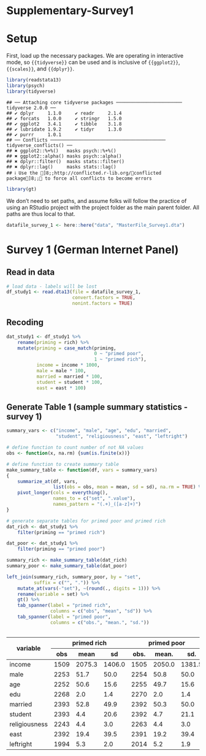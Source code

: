 Supplementary-Survey1
================

# Setup

First, load up the necessary packages. We are operating in interactive
mode, so `{{tidyverse}}` can be used and is inclusive of `{{ggplot2}}`,
`{{scales}}`, and `{{dplyr}}`.

``` r
library(readstata13)
library(psych)
library(tidyverse)
```

    ## ── Attaching core tidyverse packages ──────────────────────── tidyverse 2.0.0 ──
    ## ✔ dplyr     1.1.0     ✔ readr     2.1.4
    ## ✔ forcats   1.0.0     ✔ stringr   1.5.0
    ## ✔ ggplot2   3.4.1     ✔ tibble    3.1.8
    ## ✔ lubridate 1.9.2     ✔ tidyr     1.3.0
    ## ✔ purrr     1.0.1     
    ## ── Conflicts ────────────────────────────────────────── tidyverse_conflicts() ──
    ## ✖ ggplot2::%+%()   masks psych::%+%()
    ## ✖ ggplot2::alpha() masks psych::alpha()
    ## ✖ dplyr::filter()  masks stats::filter()
    ## ✖ dplyr::lag()     masks stats::lag()
    ## ℹ Use the ]8;;http://conflicted.r-lib.org/conflicted package]8;; to force all conflicts to become errors

``` r
library(gt)
```

We don’t need to set paths, and assume folks will follow the practice of
using an RStudio project with the project folder as the main parent
folder. All paths are thus local to that.

``` r
datafile_survey_1 <- here::here("data", "MasterFile_Survey1.dta")
```

# Survey 1 (German Internet Panel)

## Read in data

``` r
# load data - labels will be lost
df_study1 <- read.dta13(file = datafile_survey_1, 
                        convert.factors = TRUE, 
                        nonint.factors = TRUE)
```

## Recoding

``` r
dat_study1 <- df_study1 %>%
    rename(priming = rich) %>%
    mutate(priming = case_match(priming, 
                                0 ~ "primed poor", 
                                1 ~ "primed rich"), 
           income = income * 1000, 
           male = male * 100, 
           married = married * 100, 
           student = student * 100, 
           east = east * 100)
```

## Generate Table 1 (sample summary statistics - survey 1)

``` r
summary_vars <- c("income", "male", "age", "edu", "married", 
                  "student", "religiousness", "east", "leftright")

# define function to count number of not NA values
obs <- function(x, na.rm) {sum(is.finite(x))}

# define function to create summary table
make_summary_table <- function(df, vars = summary_vars)
{
    summarize_at(df, vars, 
                 list(obs = obs, mean = mean, sd = sd), na.rm = TRUE) %>%
    pivot_longer(cols = everything(), 
                 names_to = c("set", ".value"), 
                 names_pattern = "(.+)_([a-z]+)")
}

# generate separate tables for primed poor and primed rich
dat_rich <- dat_study1 %>%
    filter(priming == "primed rich")

dat_poor <- dat_study1 %>%
    filter(priming == "primed poor")

summary_rich <- make_summary_table(dat_rich)
summary_poor <- make_summary_table(dat_poor)

left_join(summary_rich, summary_poor, by = "set", 
          suffix = c("", ".")) %>%
    mutate_at(vars(-"set"), ~(round(., digits = 1))) %>%
    rename(variable = set) %>%
    gt() %>%
    tab_spanner(label = "primed rich", 
                columns = c("obs", "mean", "sd")) %>%
    tab_spanner(label = "primed poor", 
                columns = c("obs.", "mean.", "sd."))
```

<div id="dmgtazjdcu" style="overflow-x:auto;overflow-y:auto;width:auto;height:auto;">
<style>html {
  font-family: -apple-system, BlinkMacSystemFont, 'Segoe UI', Roboto, Oxygen, Ubuntu, Cantarell, 'Helvetica Neue', 'Fira Sans', 'Droid Sans', Arial, sans-serif;
}

#dmgtazjdcu .gt_table {
  display: table;
  border-collapse: collapse;
  margin-left: auto;
  margin-right: auto;
  color: #333333;
  font-size: 16px;
  font-weight: normal;
  font-style: normal;
  background-color: #FFFFFF;
  width: auto;
  border-top-style: solid;
  border-top-width: 2px;
  border-top-color: #A8A8A8;
  border-right-style: none;
  border-right-width: 2px;
  border-right-color: #D3D3D3;
  border-bottom-style: solid;
  border-bottom-width: 2px;
  border-bottom-color: #A8A8A8;
  border-left-style: none;
  border-left-width: 2px;
  border-left-color: #D3D3D3;
}

#dmgtazjdcu .gt_heading {
  background-color: #FFFFFF;
  text-align: center;
  border-bottom-color: #FFFFFF;
  border-left-style: none;
  border-left-width: 1px;
  border-left-color: #D3D3D3;
  border-right-style: none;
  border-right-width: 1px;
  border-right-color: #D3D3D3;
}

#dmgtazjdcu .gt_title {
  color: #333333;
  font-size: 125%;
  font-weight: initial;
  padding-top: 4px;
  padding-bottom: 4px;
  border-bottom-color: #FFFFFF;
  border-bottom-width: 0;
}

#dmgtazjdcu .gt_subtitle {
  color: #333333;
  font-size: 85%;
  font-weight: initial;
  padding-top: 0;
  padding-bottom: 6px;
  border-top-color: #FFFFFF;
  border-top-width: 0;
}

#dmgtazjdcu .gt_bottom_border {
  border-bottom-style: solid;
  border-bottom-width: 2px;
  border-bottom-color: #D3D3D3;
}

#dmgtazjdcu .gt_col_headings {
  border-top-style: solid;
  border-top-width: 2px;
  border-top-color: #D3D3D3;
  border-bottom-style: solid;
  border-bottom-width: 2px;
  border-bottom-color: #D3D3D3;
  border-left-style: none;
  border-left-width: 1px;
  border-left-color: #D3D3D3;
  border-right-style: none;
  border-right-width: 1px;
  border-right-color: #D3D3D3;
}

#dmgtazjdcu .gt_col_heading {
  color: #333333;
  background-color: #FFFFFF;
  font-size: 100%;
  font-weight: normal;
  text-transform: inherit;
  border-left-style: none;
  border-left-width: 1px;
  border-left-color: #D3D3D3;
  border-right-style: none;
  border-right-width: 1px;
  border-right-color: #D3D3D3;
  vertical-align: bottom;
  padding-top: 5px;
  padding-bottom: 6px;
  padding-left: 5px;
  padding-right: 5px;
  overflow-x: hidden;
}

#dmgtazjdcu .gt_column_spanner_outer {
  color: #333333;
  background-color: #FFFFFF;
  font-size: 100%;
  font-weight: normal;
  text-transform: inherit;
  padding-top: 0;
  padding-bottom: 0;
  padding-left: 4px;
  padding-right: 4px;
}

#dmgtazjdcu .gt_column_spanner_outer:first-child {
  padding-left: 0;
}

#dmgtazjdcu .gt_column_spanner_outer:last-child {
  padding-right: 0;
}

#dmgtazjdcu .gt_column_spanner {
  border-bottom-style: solid;
  border-bottom-width: 2px;
  border-bottom-color: #D3D3D3;
  vertical-align: bottom;
  padding-top: 5px;
  padding-bottom: 5px;
  overflow-x: hidden;
  display: inline-block;
  width: 100%;
}

#dmgtazjdcu .gt_group_heading {
  padding: 8px;
  color: #333333;
  background-color: #FFFFFF;
  font-size: 100%;
  font-weight: initial;
  text-transform: inherit;
  border-top-style: solid;
  border-top-width: 2px;
  border-top-color: #D3D3D3;
  border-bottom-style: solid;
  border-bottom-width: 2px;
  border-bottom-color: #D3D3D3;
  border-left-style: none;
  border-left-width: 1px;
  border-left-color: #D3D3D3;
  border-right-style: none;
  border-right-width: 1px;
  border-right-color: #D3D3D3;
  vertical-align: middle;
}

#dmgtazjdcu .gt_empty_group_heading {
  padding: 0.5px;
  color: #333333;
  background-color: #FFFFFF;
  font-size: 100%;
  font-weight: initial;
  border-top-style: solid;
  border-top-width: 2px;
  border-top-color: #D3D3D3;
  border-bottom-style: solid;
  border-bottom-width: 2px;
  border-bottom-color: #D3D3D3;
  vertical-align: middle;
}

#dmgtazjdcu .gt_from_md > :first-child {
  margin-top: 0;
}

#dmgtazjdcu .gt_from_md > :last-child {
  margin-bottom: 0;
}

#dmgtazjdcu .gt_row {
  padding-top: 8px;
  padding-bottom: 8px;
  padding-left: 5px;
  padding-right: 5px;
  margin: 10px;
  border-top-style: solid;
  border-top-width: 1px;
  border-top-color: #D3D3D3;
  border-left-style: none;
  border-left-width: 1px;
  border-left-color: #D3D3D3;
  border-right-style: none;
  border-right-width: 1px;
  border-right-color: #D3D3D3;
  vertical-align: middle;
  overflow-x: hidden;
}

#dmgtazjdcu .gt_stub {
  color: #333333;
  background-color: #FFFFFF;
  font-size: 100%;
  font-weight: initial;
  text-transform: inherit;
  border-right-style: solid;
  border-right-width: 2px;
  border-right-color: #D3D3D3;
  padding-left: 12px;
}

#dmgtazjdcu .gt_summary_row {
  color: #333333;
  background-color: #FFFFFF;
  text-transform: inherit;
  padding-top: 8px;
  padding-bottom: 8px;
  padding-left: 5px;
  padding-right: 5px;
}

#dmgtazjdcu .gt_first_summary_row {
  padding-top: 8px;
  padding-bottom: 8px;
  padding-left: 5px;
  padding-right: 5px;
  border-top-style: solid;
  border-top-width: 2px;
  border-top-color: #D3D3D3;
}

#dmgtazjdcu .gt_grand_summary_row {
  color: #333333;
  background-color: #FFFFFF;
  text-transform: inherit;
  padding-top: 8px;
  padding-bottom: 8px;
  padding-left: 5px;
  padding-right: 5px;
}

#dmgtazjdcu .gt_first_grand_summary_row {
  padding-top: 8px;
  padding-bottom: 8px;
  padding-left: 5px;
  padding-right: 5px;
  border-top-style: double;
  border-top-width: 6px;
  border-top-color: #D3D3D3;
}

#dmgtazjdcu .gt_striped {
  background-color: rgba(128, 128, 128, 0.05);
}

#dmgtazjdcu .gt_table_body {
  border-top-style: solid;
  border-top-width: 2px;
  border-top-color: #D3D3D3;
  border-bottom-style: solid;
  border-bottom-width: 2px;
  border-bottom-color: #D3D3D3;
}

#dmgtazjdcu .gt_footnotes {
  color: #333333;
  background-color: #FFFFFF;
  border-bottom-style: none;
  border-bottom-width: 2px;
  border-bottom-color: #D3D3D3;
  border-left-style: none;
  border-left-width: 2px;
  border-left-color: #D3D3D3;
  border-right-style: none;
  border-right-width: 2px;
  border-right-color: #D3D3D3;
}

#dmgtazjdcu .gt_footnote {
  margin: 0px;
  font-size: 90%;
  padding: 4px;
}

#dmgtazjdcu .gt_sourcenotes {
  color: #333333;
  background-color: #FFFFFF;
  border-bottom-style: none;
  border-bottom-width: 2px;
  border-bottom-color: #D3D3D3;
  border-left-style: none;
  border-left-width: 2px;
  border-left-color: #D3D3D3;
  border-right-style: none;
  border-right-width: 2px;
  border-right-color: #D3D3D3;
}

#dmgtazjdcu .gt_sourcenote {
  font-size: 90%;
  padding: 4px;
}

#dmgtazjdcu .gt_left {
  text-align: left;
}

#dmgtazjdcu .gt_center {
  text-align: center;
}

#dmgtazjdcu .gt_right {
  text-align: right;
  font-variant-numeric: tabular-nums;
}

#dmgtazjdcu .gt_font_normal {
  font-weight: normal;
}

#dmgtazjdcu .gt_font_bold {
  font-weight: bold;
}

#dmgtazjdcu .gt_font_italic {
  font-style: italic;
}

#dmgtazjdcu .gt_super {
  font-size: 65%;
}

#dmgtazjdcu .gt_footnote_marks {
  font-style: italic;
  font-weight: normal;
  font-size: 65%;
}
</style>
<table class="gt_table">
  
  <thead class="gt_col_headings">
    <tr>
      <th class="gt_col_heading gt_columns_bottom_border gt_left" rowspan="2" colspan="1">variable</th>
      <th class="gt_center gt_columns_top_border gt_column_spanner_outer" rowspan="1" colspan="3">
        <span class="gt_column_spanner">primed rich</span>
      </th>
      <th class="gt_center gt_columns_top_border gt_column_spanner_outer" rowspan="1" colspan="3">
        <span class="gt_column_spanner">primed poor</span>
      </th>
    </tr>
    <tr>
      <th class="gt_col_heading gt_columns_bottom_border gt_right" rowspan="1" colspan="1">obs</th>
      <th class="gt_col_heading gt_columns_bottom_border gt_right" rowspan="1" colspan="1">mean</th>
      <th class="gt_col_heading gt_columns_bottom_border gt_right" rowspan="1" colspan="1">sd</th>
      <th class="gt_col_heading gt_columns_bottom_border gt_right" rowspan="1" colspan="1">obs.</th>
      <th class="gt_col_heading gt_columns_bottom_border gt_right" rowspan="1" colspan="1">mean.</th>
      <th class="gt_col_heading gt_columns_bottom_border gt_right" rowspan="1" colspan="1">sd.</th>
    </tr>
  </thead>
  <tbody class="gt_table_body">
    <tr><td class="gt_row gt_left">income</td>
<td class="gt_row gt_right">1509</td>
<td class="gt_row gt_right">2075.3</td>
<td class="gt_row gt_right">1406.0</td>
<td class="gt_row gt_right">1505</td>
<td class="gt_row gt_right">2050.0</td>
<td class="gt_row gt_right">1381.5</td></tr>
    <tr><td class="gt_row gt_left">male</td>
<td class="gt_row gt_right">2253</td>
<td class="gt_row gt_right">51.7</td>
<td class="gt_row gt_right">50.0</td>
<td class="gt_row gt_right">2254</td>
<td class="gt_row gt_right">50.8</td>
<td class="gt_row gt_right">50.0</td></tr>
    <tr><td class="gt_row gt_left">age</td>
<td class="gt_row gt_right">2252</td>
<td class="gt_row gt_right">50.6</td>
<td class="gt_row gt_right">15.6</td>
<td class="gt_row gt_right">2255</td>
<td class="gt_row gt_right">49.7</td>
<td class="gt_row gt_right">15.6</td></tr>
    <tr><td class="gt_row gt_left">edu</td>
<td class="gt_row gt_right">2268</td>
<td class="gt_row gt_right">2.0</td>
<td class="gt_row gt_right">1.4</td>
<td class="gt_row gt_right">2270</td>
<td class="gt_row gt_right">2.0</td>
<td class="gt_row gt_right">1.4</td></tr>
    <tr><td class="gt_row gt_left">married</td>
<td class="gt_row gt_right">2393</td>
<td class="gt_row gt_right">52.8</td>
<td class="gt_row gt_right">49.9</td>
<td class="gt_row gt_right">2392</td>
<td class="gt_row gt_right">50.3</td>
<td class="gt_row gt_right">50.0</td></tr>
    <tr><td class="gt_row gt_left">student</td>
<td class="gt_row gt_right">2393</td>
<td class="gt_row gt_right">4.4</td>
<td class="gt_row gt_right">20.6</td>
<td class="gt_row gt_right">2392</td>
<td class="gt_row gt_right">4.7</td>
<td class="gt_row gt_right">21.1</td></tr>
    <tr><td class="gt_row gt_left">religiousness</td>
<td class="gt_row gt_right">2243</td>
<td class="gt_row gt_right">4.4</td>
<td class="gt_row gt_right">3.0</td>
<td class="gt_row gt_right">2263</td>
<td class="gt_row gt_right">4.4</td>
<td class="gt_row gt_right">3.0</td></tr>
    <tr><td class="gt_row gt_left">east</td>
<td class="gt_row gt_right">2392</td>
<td class="gt_row gt_right">19.4</td>
<td class="gt_row gt_right">39.5</td>
<td class="gt_row gt_right">2391</td>
<td class="gt_row gt_right">19.2</td>
<td class="gt_row gt_right">39.4</td></tr>
    <tr><td class="gt_row gt_left">leftright</td>
<td class="gt_row gt_right">1994</td>
<td class="gt_row gt_right">5.3</td>
<td class="gt_row gt_right">2.0</td>
<td class="gt_row gt_right">2014</td>
<td class="gt_row gt_right">5.2</td>
<td class="gt_row gt_right">1.9</td></tr>
  </tbody>
  
  
</table>
</div>
